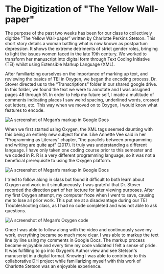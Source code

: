 # The Digitization of "The Yellow Wall-paper"

The purpose of the past two weeks has been for our class to collectively digitize ”The Yellow Wall-paper” written by Charlotte Perkins Stetson. This short story details a woman battling what is now known as postpartum depression. It shows the extreme detriments of strict gender roles, bringing to light the issues women faced in the late 19th century. We worked to transform her manuscript into digital form through Text Coding Initiative (TEI) whilst using Extensible Markup Language (XML).  

After familiarizing ourselves on the importance of marking up text, and reviewing the basics of TEI in Oxygen, we began the encoding process. Dr. Stover directed us to the “Transcriptions” folder in our shared google drive. In this folder, we found the text we were to annotate and I was assigned pages 48 through 51. In order to help my future self, I made a multitude of comments indicating places I saw weird spacing, underlined words, crossed out letters, etc.  This way when we moved on to Oxygen, I would know what features to encode. 

![A screenshot of Megan’s markup in Google Docs](https://meganednie.github.io/English-350/images/googlemarkup.png)
 
When we first started using Oxygen, the XML tags seemed daunting with this being an entirely new subject for me. Like Annette Vee said in her “Programming as Literacy” chapter, “the parallels between programming and writing are quite apt” (2017). It truly was understanding a different language. I have only taken one coding course prior to this semester and we coded in R. R is a very different programming language, so it was not a beneficial prerequisite to using the Oxygen platform. 

![A screenshot of Megan’s markup in Google Docs](https://meganednie.github.io/English-350/images/googlemarkup.png)

I tried to follow along in class but found it difficult to both learn about Oxygen and work in it simultaneously. I was grateful that Dr. Stover recorded the direction part of her lecture for later viewing purposes. After my first Oxygen attempt, my computer froze when I went to save, causing me to lose all prior work. This put me at a disadvantage during our TEI Troubleshooting class, as I had no code completed and was not able to ask questions.

![A screenshot of Megan’s Oxygen code](https://meganednie.github.io/English-350/images/oxygen.png)

Once I was able to follow along with the video and continuously save my work, everything became so much more clear. I was able to markup the text line by line using my comments in Google Docs. The markup process became enjoyable and every time my code validated I felt a sense of pride. It was fulfilling to go into Oxygen’s Author view and see Stetson's manuscript in a digital format. Knowing I was able to contribute to this collaborative DH project while familiarizing myself with this work of Charlotte Stetson was an enjoyable experience.
